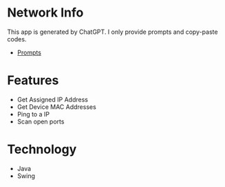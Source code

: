 # Network Info
This app is generated by ChatGPT. I only provide prompts and copy-paste codes.

- [Prompts](https://chat.openai.com/share/3fd1c289-f723-4044-b161-10e23e496c61)

# Features
- Get Assigned IP Address
- Get Device MAC Addresses
- Ping to a IP
- Scan open ports

# Technology
- Java
- Swing
